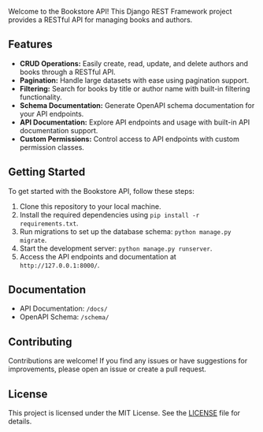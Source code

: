 Welcome to the Bookstore API! This Django REST Framework project provides a RESTful API for managing books and authors.

## Features
- **CRUD Operations:** Easily create, read, update, and delete authors and books through a RESTful API.
- **Pagination:** Handle large datasets with ease using pagination support.
- **Filtering:** Search for books by title or author name with built-in filtering functionality.
- **Schema Documentation:** Generate OpenAPI schema documentation for your API endpoints.
- **API Documentation:** Explore API endpoints and usage with built-in API documentation support.
- **Custom Permissions:** Control access to API endpoints with custom permission classes.

## Getting Started
To get started with the Bookstore API, follow these steps:
1. Clone this repository to your local machine.
2. Install the required dependencies using `pip install -r requirements.txt`.
3. Run migrations to set up the database schema: `python manage.py migrate`.
4. Start the development server: `python manage.py runserver`.
5. Access the API endpoints and documentation at `http://127.0.0.1:8000/`.

## Documentation
- API Documentation: `/docs/`
- OpenAPI Schema: `/schema/`

## Contributing
Contributions are welcome! If you find any issues or have suggestions for improvements, please open an issue or create a pull request.

## License
This project is licensed under the MIT License. See the [LICENSE](LICENSE) file for details.
